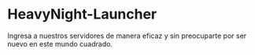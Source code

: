 # HeavyNight-Launcher
Ingresa a nuestros servidores de manera eficaz y sin preocuparte por ser nuevo en este mundo cuadrado.
